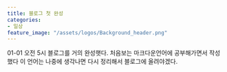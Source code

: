 ```yaml
---
title: 블로그 첫 완성
categories:
- 일상
feature_image: "/assets/logos/Background_header.png"
---
```


01-01 오전 5시 블로그를 거의 완성햇다. 처음보는 마크다운언어에 공부해가면서 작성했다 이 언어는 나중에 생각나면
다시 정리해서 블로그에 올려야겠다.

<!-- more -->
